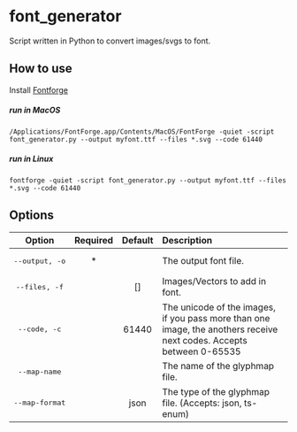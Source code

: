 # font_generator
Script written in Python to convert images/svgs to font.

## How to use

Install [Fontforge](http://fontforge.github.io/en-US/downloads/)

##### run in MacOS
`/Applications/FontForge.app/Contents/MacOS/FontForge -quiet -script font_generator.py --output myfont.ttf --files *.svg --code 61440`

##### run in Linux
`fontforge -quiet -script font_generator.py --output myfont.ttf --files *.svg --code 61440`

## Options
| Option                           | Required     | Default         | Description                                            |
|:---:                             |:---:         |:---:            |:---                                                    |
| <pre>--output, -o</pre>          | *            |                 | The output font file.                                  |
| <pre>--files, -f</pre>           |              | []              | Images/Vectors to add in font.                         |
| <pre>--code, -c</pre>            |              | 61440           | The unicode of the images, if you pass more than one image, the anothers receive next codes. Accepts between 0-65535 |
| <pre>--map-name</pre>            |              |                 | The name of the glyphmap file.                         |
| <pre>--map-format</pre>          |              | json            | The type of the glyphmap file. (Accepts: json, ts-enum)|
